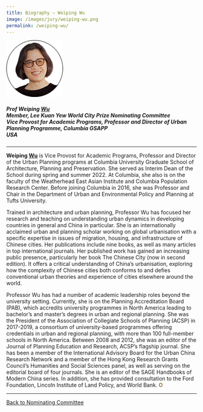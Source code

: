 ```yaml
---
title: Biography — Weiping Wu
image: /images/jury/weiping-wu.png
permalink: /weiping-wu/
---
```


<div style="width:150px"><img src="/images/jury/weiping-wu.png" alt="Weiping Wu" /></div>

##### **Prof Weiping <u>Wu</u>** <br> Member, Lee Kuan Yew World City Prize Nominating Committee <br> Vice Provost for Academic Programs, Professor and Director of Urban Planning Programme, Columbia GSAPP <br> USA

---

**Weiping <u>Wu</u>** is Vice Provost for Academic Programs, Professor and Director of the Urban Planning programs at Columbia University Graduate School of Architecture, Planning and Preservation. She served as Interim Dean of the School during spring and summer 2022. At Columbia, she also is on the faculty of the Weatherhead East Asian Institute and Columbia Population Research Center. Before joining Columbia in 2016, she was Professor and Chair in the Department of Urban and Environmental Policy and Planning at Tufts University.

Trained in architecture and urban planning, Professor Wu has focused her research and teaching on understanding urban dynamics in developing countries in general and China in particular. She is an internationally acclaimed urban and planning scholar working on global urbanisation with a specific expertise in issues of migration, housing, and infrastructure of Chinese cities. Her publications include nine books, as well as many articles in top international journals. Her published work has gained an increasing public presence, particularly her book The Chinese City (now in second edition). It offers a critical understanding of China’s urbanisation, exploring how the complexity of Chinese cities both conforms to and defies conventional urban theories and experience of cities elsewhere around the world. 

Professor Wu has had a number of academic leadership roles beyond the university setting. Currently, she is on the Planning Accreditation Board (PAB), which accredits university programmes in North America leading to bachelor’s and master’s degrees in urban and regional planning. She was the President of the Association of Collegiate Schools of Planning (ACSP) in 2017-2019, a consortium of university-based programmes offering credentials in urban and regional planning, with more than 100 full-member schools in North America. Between 2008 and 2012, she was an editor of the Journal of Planning Education and Research, ACSP’s flagship journal. She has been a member of the International Advisory Board for the Urban China Research Network and a member of the Hong Kong Research Grants Council’s Humanities and Social Sciences panel, as well as serving on the editorial board of four journals. She is an editor of the SAGE Handbooks of Modern China series. In addition, she has provided consultation to the Ford Foundation, Lincoln Institute of Land Policy, and World Bank. **<font color="#967942">O</font>**

---

[Back to Nominating Committee](/nominating-committee/)

